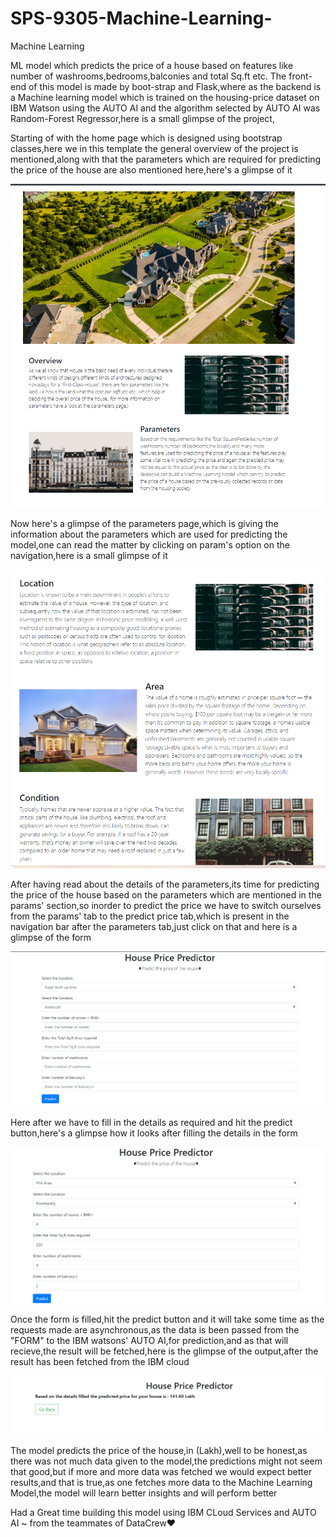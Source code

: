 # SPS-9305-Machine-Learning-
Machine Learning 

ML model which predicts the price of a house based on features like number of washrooms,bedrooms,balconies and total Sq.ft etc.
The front-end of this model is made by boot-strap and Flask,where as the backend is a Machine learning model which is trained on the housing-price dataset on IBM Watson using the AUTO AI and the algorithm 
selected by AUTO AI was Random-Forest Regressor,here is a small glimpse of the project,

Starting of with the home page which is designed using bootstrap classes,here we in this template the general overview of the project is mentioned,along with that the parameters which are required for predicting the price of the house are also mentioned here,here's a glimpse of it

![.](images/1.PNG)

Now here's a glimpse of the parameters page,which is giving the information about the parameters which are used for predicting the model,one can read the matter by clicking on param's option on the navigation,here is a small glimpse of it

![.](images/3.PNG)

After having read about the details of the parameters,its time for predicting the price of the house based on the parameters which are mentioned in the params' section,so inorder to predict the price we have to switch ourselves from the params' tab to the predict price tab,which is present in the navigation bar after the parameters tab,just click on that and here is a glimpse of the form

![.](images/4.PNG)

Here after we have to fill in the details as required and hit the predict button,here's a glimpse how it looks after filling the details in the form

![.](images/6.PNG)

Once the form is filled,hit the predict button and it will take some time as the requests made are asynchronous,as the data is been passed from the "FORM" to the IBM watsons' AUTO AI,for prediction,and as that will recieve,the result will be fetched,here is the glimpse of the output,after the result has been fetched from the IBM cloud

![.](images/5.PNG)

 The model predicts the price of the house,in (Lakh),well to be honest,as there was not much data given to the model,the predictions might not seem that good,but if more and more data was fetched we would expect better results,and that is true,as one fetches more data to the Machine Learning Model,the model will learn better insights and will perform better
 
 Had a Great time building this model using IBM CLoud Services and AUTO AI ~ from the teammates of DataCrew❤
 
 



